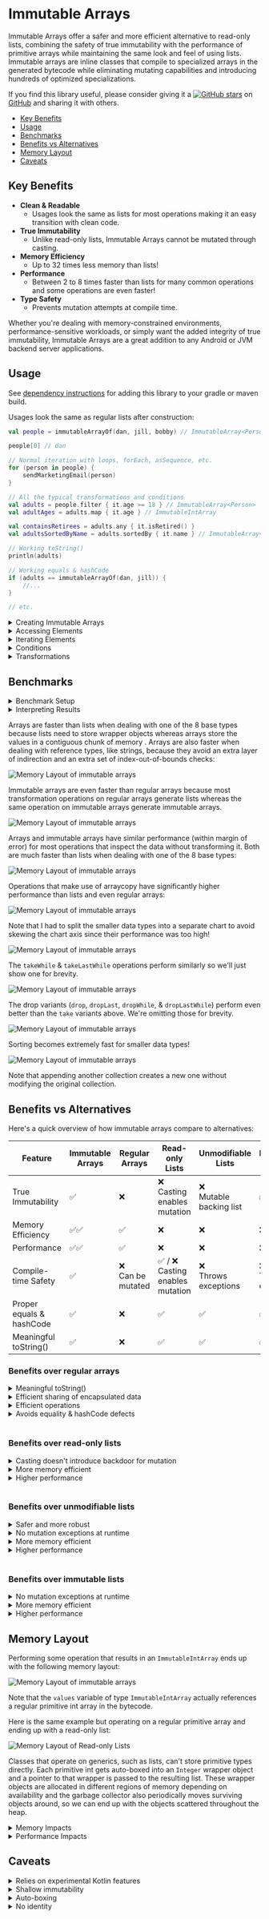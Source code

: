 # Immutable Arrays

Immutable Arrays offer a safer and more efficient alternative to read-only lists, combining the safety of true
immutability with the performance of primitive arrays while maintaining the same look and feel of using lists. Immutable
arrays are inline classes that compile to specialized arrays in the generated bytecode while eliminating mutating
capabilities and introducing hundreds of optimized specializations.

If you find this library useful, please consider giving it
a [![GitHub stars](https://img.shields.io/github/stars/daniel-rusu/pods4k?label=Star)](https://github.com/daniel-rusu/pods4k)
on [GitHub](https://github.com/daniel-rusu/pods4k) and sharing it with others.

* [Key Benefits](#key-benefits)
* [Usage](#usage)
* [Benchmarks](#benchmarks)
* [Benefits vs Alternatives](#benefits-vs-alternatives)
* [Memory Layout](#memory-layout)
* [Caveats](#caveats)

## Key Benefits

* **Clean & Readable**
    * Usages look the same as lists for most operations making it an easy transition with clean code.
* **True Immutability**
    * Unlike read-only lists, Immutable Arrays cannot be mutated through casting.
* **Memory Efficiency**
    * Up to 32 times less memory than lists!
* **Performance**
    * Between 2 to 8 times faster than lists for many common operations and some operations are even faster!
* **Type Safety**
    * Prevents mutation attempts at compile time.

Whether you're dealing with memory-constrained environments, performance-sensitive workloads, or simply want the added
integrity of true immutability, Immutable Arrays are a great addition to any Android or JVM backend server applications.

## Usage

See [dependency instructions](../README.md#dependency) for adding this library to your gradle or maven build.

Usages look the same as regular lists after construction:

```kotlin
val people = immutableArrayOf(dan, jill, bobby) // ImmutableArray<Person>

people[0] // dan

// Normal iteration with loops, forEach, asSequence, etc.
for (person in people) {
    sendMarketingEmail(person)
}

// All the typical transformations and conditions
val adults = people.filter { it.age >= 18 } // ImmutableArray<Person>
val adultAges = adults.map { it.age } // ImmutableIntArray

val containsRetirees = adults.any { it.isRetired() }
val adultsSortedByName = adults.sortedBy { it.name } // ImmutableArray<Person>

// Working toString()
println(adults)

// Working equals & hashCode
if (adults == immutableArrayOf(dan, jill)) {
    //...
}

// etc.
```

<details>
<summary>Creating Immutable Arrays</summary>

### Empty Arrays

```kotlin
emptyImmutableArray<String>() // generic ImmutableArray<String>
emptyImmutableBooleanArray() // primitive ImmutableBooleanArray
emptyImmutableFloatArray() // primitive ImmutableFloatArray
// ...
```

### From Values

```kotlin
immutableArrayOf("Bob", "Jane") // ImmutableArray<String>
immutableArrayOf(1, 2, 3) // primitive int array
immutableArrayOf<Int>(1, 2, 3) // generic array with boxed integers
```

### Generated Elements

```kotlin
ImmutableArray(size = 3) { it.toString() } // ["0", "1", "2"]
ImmutableIntArray(size = 5) { it * it } // [0, 1, 4, 9, 16]
ImmutableBooleanArray(size = 3) { it % 2 == 0 } // [true, false, true]
```

### From Existing Structures

```kotlin

listOfStrings.toImmutableArray() // ImmutableArray<String>
listOfIntegers.toImmutableArray() // primitive ImmutableIntArray
listOfIntegers.toImmutableArray<Int>() // generic ImmutableArray<Int>

// similarly with conversions from regular arrays or other iterables like Set, etc.
```

### With Build Functions

We can use the build functions when we don't know the resulting size in advance:

```kotlin
// Creates generic ImmutableArray<Person>
val adults = buildImmutableArray<Person> {
    for (person in people) {
        if (person.age >= 18) add(person)
    }
}

// Creates primitive ImmutableIntArray
val favoriteNumbers = buildImmutableIntArray {
    people.forEach { addAll(it.favoriteNumbers) }
}
```

Build functions are more efficient than accumulating the values in a collection and converting it to an immutable array.

### With Builders

We can use immutable-array builders when accumulating values in more complex scenarios:

```kotlin
fun getTopStocks(): ImmutableArray<Stock> {
    val topStocksBuilder = ImmutableArray.Builder<Stock>()

    addTrendingStocks(topStocksBuilder)
    addFastestGrowingStocks(topStocksBuilder)

    return topStocksBuilder.build()
}

fun addTrendingStocks(builder: ImmutableArray.Builder<Stock>) {
    fetchInterestingStocks().forEach { if (it.trendingScore > 80) builder.add(it) }
}

// primitive variants also have builders e.g. ImmutableBooleanArray.Builder()
```

Builders are more efficient than accumulating the values in a collection and converting that into an immutable array.

</details>

<details>
<summary>Accessing Elements</summary>

### By Position

```kotlin
val names = immutableArrayOf("Dan", "Bob", "Jill")

// By index
names[0]
names.get(1)

// By destructuring
val (first, _, third) = names

// Special access methods
names.single() // & singleOrNull()
names.first() // & firstOrNUll()
names.last() // & lastOrNull()
```

### By Condition

```kotlin
val numbers = immutableArrayOf(1, 4, 5, 6)

val firstEvenNumber = numbers.first { it % 2 == 0 } // 4
val lastOddNumber = numbers.last { it % 2 == 1 } // 5
// similarly with firstOrNull & lastOrNull

numbers.single { it % 3 == 0 } // 6
// similarly with singleOrNull
```

</details>

<details>
<summary>Iterating Elements</summary>

```kotlin
val names = immutableArrayOf("Dan", "Bob", "Jill")

for (name in names) {
    println(name)
}

names.forEach { println(it) }

names.forEachIndexed { index, name ->
    println("$index: name")
}

// Sequences
names.asSequence()
    .filter { /* ... */ }
    .map { /* ... */ }
    .forEach { /* ... */ }
```

</details>

<details>
<summary>Conditions</summary>

```kotlin
val names = immutableArrayOf("Dan", "Bobby", "Jill")

"Jill" in names // true

names.isEmpty() // false

names.all { it.isNotEmpty() } // true

names.any { it.startsWith("B") } // true

names.none { it.length > 10 } // true

names.contains("Joe") // false

// etc.
```

</details>

<details>
<summary>Transformations</summary>

```kotlin
val names = immutableArrayOf("Dan", "Bobby", "Jill")

names.map { it.length } // [3, 5, 4]

names.filter { it.length <= 4 } // ["Dan", "Jill"]

names.take(2) // ["Dan", "Bobby"]

names.sorted() // ["Bobby", "Dan", "Jill"]

names.partition { it.length % 2 == 0 } // Pair(["Jill"], ["Dan", "Bobby"])

names + "Jane" // ["Dan", "Bobby", "Jill", "Jane"]

// etc.
```

</details>

## Benchmarks

<details>
<summary>Benchmark Setup</summary>

All benchmarks were run with the [Java Microbenchmark Harness](https://github.com/openjdk/jmh), JMH, in order to help
avoid JMV benchmarking pitfalls and produce more realistic results. The benchmarks are defined in
the [pods4k-benchmarks](https://github.com/daniel-rusu/pods4k-benchmarks) repository.

Benchmarks create 1,000 randomly-sized collections with sizes that attempt to resemble the real world:

- 35% between 0 and 10 elements
- 30% between 11 and 50 elements
- 20% between 51 and 200 elements
- 10% between 201 and 1,000 elements
- 5% between 1,001 and 10,000 elements

The operation being measured is then performed on each of these 1,000 collections repeatedly for a certain duration of
time to measure the average throughput (how many collections can be processed per second). This is repeated multiple
times and on multiple JVM processes to measure variability and ensure low margins of error.

This entire process is repeated 27 times, once for each combination of:

- The 3 types of "collections" being measured (lists, arrays, & immutable arrays)
- The 9 types of data (Boolean, Byte, Char, Short, Int, Long, Float, Double, & String as the most common reference type)

The collections are populated with random data produced with a random generator that's initialized with a constant seed
so that comparisons against the different "collection" types are valid since they'll operate on identical data.
</details>

<details>
<summary>Interpreting Results</summary>
The throughput of each scenario is measured to determine how many collections can be processed per second.

Since the exact throughput will vary depending on the speed of your computer, the results are normalized and reported
as a relative throughput against the performance of lists. For example, if you can perform some operation 1,000 times
per second on lists and 1,500 times per second on arrays, then arrays will be reported as having a relative throughput
of 1.5 compared to lists.
</details>

Arrays are faster than lists when dealing with one of the 8 base types because lists need to store wrapper objects
whereas arrays store the values in a contiguous chunk of memory . Arrays are also faster when dealing with reference
types, like strings, because they avoid an extra layer of indirection and an extra set of index-out-of-bounds checks:

![Memory Layout of immutable arrays](./resources/benchmarks/map.png)

Immutable arrays are even faster than regular arrays because most transformation operations on regular arrays generate
lists whereas the same operation on immutable arrays generate immutable arrays.

![Memory Layout of immutable arrays](./resources/benchmarks/partition.png)

Arrays and immutable arrays have similar performance (within margin of error) for most operations that inspect the data
without transforming it. Both are much faster than lists when dealing with one of the 8 base types:

![Memory Layout of immutable arrays](./resources/benchmarks/any.png)

Operations that make use of arraycopy have significantly higher performance than lists and even regular arrays:

![Memory Layout of immutable arrays](./resources/benchmarks/take.png)

Note that I had to split the smaller data types into a separate chart to avoid skewing the chart axis since their
performance was too high!

![Memory Layout of immutable arrays](./resources/benchmarks/takeLast.png)

The `takeWhile` & `takeLastWhile` operations perform similarly so we'll just show one for brevity.

![Memory Layout of immutable arrays](./resources/benchmarks/takeWhile.png)

The drop variants (`drop`, `dropLast`, `dropWhile`, & `dropLastWhile`) perform even better than the `take` variants
above. We're omitting those for brevity.

![Memory Layout of immutable arrays](./resources/benchmarks/sorted.png)

Sorting becomes extremely fast for smaller data types!

![Memory Layout of immutable arrays](./resources/benchmarks/plusCollection.png)

Note that appending another collection creates a new one without modifying the original collection.

## Benefits vs Alternatives

Here's a quick overview of how immutable arrays compare to alternatives:

| Feature                  | Immutable Arrays | Regular Arrays         | Read-only Lists                      | Unmodifiable Lists          | Immutable Lists           |
|--------------------------|------------------|------------------------|--------------------------------------|-----------------------------|---------------------------|
| True Immutability        | ✅                | ❌                      | ❌ <br/>Casting enables mutation      | ❌ <br/>Mutable backing list | ✅                         |
| Memory Efficiency        | ✅✅               | ✅                      | ❌                                    | ❌                           | ❌                         |
| Performance              | ✅✅               | ✅                      | ❌                                    | ❌                           | ❌                         |
| Compile-time Safety      | ✅                | ❌ <br/> Can be mutated | ✅ / ❌ <br/> Casting enables mutation | ❌ <br/> Throws exceptions   | ❌ <br/> Throws exceptions |
| Proper equals & hashCode | ✅                | ❌                      | ✅                                    | ✅                           | ✅                         |
| Meaningful toString()    | ✅                | ❌                      | ✅                                    | ✅                           | ✅                         |

### Benefits over regular arrays

<details>
<summary>Meaningful toString()</summary>

Unlike regular arrays, calling toString() on immutable arrays produces a pretty representation of the data:

```kotlin
println(immutableArrayOf("Dan", "Bob")) // [Dan, Bob]  Nice!

println(arrayOf("Dan", "Bob")) // [Ljava.lang.String;@7d4991ad  Yuck!
```

</details>

<details>
<summary>Efficient sharing of encapsulated data</summary>

Regular arrays can have their elements reassigned making them a poor choice for encapsulated data that needs to be
shared. Using a regular array forces us to duplicate the contents before sharing so that callers can't mutate the
encapsulated array. Note that calling `asList()` to wrap the array is not safe as casting that to an ArrayList exposes a
backdoor to mutating the shared underlying array.

Duplicating the contents negatively affects performance and adds extra pressure on the garbage collector. Immutable
arrays can be safely shared resulting in cleaner and more efficient code.
</details>

<details>
<summary>Efficient operations</summary>

Regular arrays are usually chosen for memory or performance reasons, however these benefits are negated when performing
dozens of typical operations:

```kotlin
val weights = doubleArrayOf(1.5, 3.0, 10.2, 15.7, 2.0)
val largeWeights = weights.filter { it > 10.0 }
// Oops, this creates a List<Double> auto-boxing each value!
```

Unlike regular arrays, most of the common operations on immutable arrays have specializations so that clean code is
efficient by default:

```kotlin
val people = immutableArrayOf(
    Person(name = "Dan", age = 3),
    Person(name = "Bob", age = 4),
) // ImmutableArray<Person>

// Since the age field is a non-nullable Int, Mapping the ages uses an 
// efficient ImmutableIntArray storing primitive int values
val ages = people.map { it.age }
performStatisticalAnalysis(ages)
```

Here's a non-exhaustive list of operations that take advantage of primitives resulting in significant memory and
performance improvements over regular arrays:

* map
* mapNotNull
* mapIndexed
* mapIndexedNotNull
* flatMap
* flatMapIndexed
* flatten
* filter
* filterIndexed
* filterNot
* filterNotNull
* take
* takeWhile
* takeLast
* takeLastWhile
* drop
* dropWhile
* dropLast
* dropLastWhile
* sorted
* sortedWith
* sortedBy
* sortedDescending
* sortedByDescending
* partition
* etc.

</details>

<details>
<summary>Avoids equality & hashCode defects</summary>

Unlike regular arrays, Immutable arrays have proper equals & hashCode implementations allowing us to compare them in
the same way that we compare lists:

```kotlin
arrayOf("Dan", "Bob") == arrayOf("Dan", "Bob") // false!

// Yes, this condition will be true when immutable arrays have equal contents
immutableArrayOf("Dan", "Bob") == immutableArrayOf("Dan", "Bob") // true
```

Since we can compare lists directly, developers occasionally attempt to do the same with regular arrays. Even worse,
defects can sneak in without obvious usages of these broken behaviors:

```kotlin
data class Order(val id: Long, private val products: Array<Product>)

val rejectedOrders = mutableSetOf<Order>()
// Oops, attempting to add Orders to a hashSet will make use of the auto-generated 
// equals & hashCode methods from the Order data class which will in turn rely on 
// the defective equals & hashCode implementation of regular arrays
```

Swapping `Array<Product>` with `ImmutableArray<Product>` will avoid this defect scenario and work correctly.

</details>

<br>

### Benefits over read-only lists

<details>
<summary>Casting doesn't introduce backdoor for mutation</summary>

Read-only lists appear to be immutable at first as they don't expose any mutating methods. However, they can be cast
into a `MutableList` and modified:

```kotlin
val values = listOf(1, 2, 3)
values[0] = 2 // Compiler error: No set method providing array access

(values as MutableList)[0] = 100 // backdoor to mutation
println(values) // [100, 2, 3]
```

Immutable arrays don't have this backdoor:

```kotlin
val values = immutableArrayOf(1, 2, 3)
values[0] = 2 // Compiler error: No set method providing array access

@Suppress("CAST_NEVER_SUCCEEDS")
(values as IntArray)[0] = 100
// ClassCastException: ImmutableIntArray cannot be cast to [I
```

</details>

<details>
<summary>More memory efficient</summary>

Read-only lists use between 3 to 32 times more memory than immutable arrays when storing or performing operations that
produce primitive values (E.g. `people.map { it.age }`). See the **Memory Impacts** section
in [Memory Layout](#memory-layout) for details.

Read-only lists also have 17% unused capacity on average when the resulting size isn't known in advance. There's also
the small memory overhead of the `ArrayList` class whereas variables of immutable array types point directly at the
backing array in the generated bytecode.

</details>

<details>
<summary>Higher performance</summary>

Most operations are significantly faster on immutable arrays compared to lists. Operations on immutable arrays have been
optimized to reduce memory footprint, improve cache locality, and reduce the number of memory hops. See
the `Performance Impacts` section in [Memory Layout](#memory-layout) for details.

</details>

<br>

### Benefits over unmodifiable lists

<details>
<summary>Safer and more robust</summary>

Calling `Collections.unmodifiableList(myMutableList)` doesn't copy the elements into a new immutable list but rather
creates a view that wraps the original collection. Although the view won't allow mutation, the underlying collection
that the view references can continue to be mutated. This introduces a category of defects where a view is shared and
intended to be processed right away but the underlying mutable list is modified again before the view is processed. This
can happen when the view is shared and then a separate thread mutates the underlying list. Another scenario is when the
processing logic gets updated to delay the processing to a later time such as by adding it to some processing queue.

Immutable arrays don't have this problem as they can never be mutated by anyone.

</details>

<details>
<summary>No mutation exceptions at runtime</summary>

Unmodifiable lists implement the Java `List` interface and override mutating methods to throw exceptions. Although
mutation is prevented at the view level, bad usages result in runtime exceptions affecting the user experience.

Attempting to mutate an immutable array won't even compile preventing this category of defects altogether.

</details>

<details>
<summary>More memory efficient</summary>

Unmodifiable lists have the same memory drawbacks as read-only lists
(see [Benefits over read-only lists](#benefits-over-read-only-lists)) along with a tiny extra overhead from the wrapper.

</details>

<details>
<summary>Higher performance</summary>

Unmodifiable lists have similar performance drawbacks as read-only lists
(see [Benefits over read-only lists](#benefits-over-read-only-lists)) but slightly worse due to the extra layer of
indirection caused by the view wrapper.

</details>

<br>

### Benefits over immutable lists

<details>
<summary>No mutation exceptions at runtime</summary>

Immutable lists implement the Java `List` interface and override mutating methods to throw exceptions. Although this
prevents mutation, bad usages result in runtime exceptions affecting the user experience.

Attempting to mutate an immutable array won't even compile preventing this category of defects altogether.

</details>

<details>
<summary>More memory efficient</summary>

Immutable lists use between 3 to 32 times more memory than immutable arrays when storing or performing operations that
produce primitive values (E.g. `people.map { it.age }`). See the **Memory Impacts** section
in [Memory Layout](#memory-layout) for details.

There's also the small memory overhead of the immutable list class whereas variables of immutable array types point
directly at the backing array in the generated bytecode.

</details>

<details>
<summary>Higher performance</summary>

Immutable lists have the same performance drawbacks as read-only lists
(see [Benefits over read-only lists](#benefits-over-read-only-lists)).

</details>

## Memory Layout

Performing some operation that results in an `ImmutableIntArray` ends up with the following memory layout:

![Memory Layout of immutable arrays](./resources/immutable-array-memory-layout.drawio.png)

Note that the `values` variable of type `ImmutableIntArray` actually references a regular primitive int array in the
bytecode.

Here is the same example but operating on a regular primitive array and ending up with a read-only list:

![Memory Layout of Read-only Lists](./resources/list-memory-layout.drawio.png)

Classes that operate on generics, such as lists, can't store primitive types directly. Each primitive int gets
auto-boxed into an `Integer` wrapper object and a pointer to that wrapper is passed to the resulting list. These wrapper
objects are allocated in different regions of memory depending on availability and the garbage collector also
periodically moves surviving objects around, so we can end up with the objects scattered throughout the heap.

<details>
<summary>Memory Impacts</summary>

1. Notice that the list contains 7 values but the backing array has a capacity of 10. When an `ArrayList` runs out of
   capacity, the backing array is replaced with a new array that's 1.5-times larger and the elements get copied over. On
   average, array lists end up with about 17% of unused capacity when the exact capacity isn't specified ahead of time.

2. A primitive int uses just 4 bytes. However, an `Integer` wrapper object requires 16 bytes for the object header, plus
   4 bytes for the int value, plus another 4 bytes of padding totaling 24 bytes. Enabling JVM pointer compression
   reduces this to 16 bytes per wrapper.

3. Lists don't store the wrappers directly but instead store pointers to each of these wrappers. A list of integers uses
   8 + 24 = 32 bytes to store each 4-byte int value!  Enabling JVM pointer compression reduces this to 20 bytes per
   integer element but that's still 5X the memory of primitive int arrays!

4. The ratio becomes worse when storing smaller data types. E.g. A list of booleans uses 32X more memory than primitive
   boolean arrays when JVM pointer compression isn't enabled and 20X more memory with pointer compression.

The following table shows the per-element memory usage on a 64-bit JVM accounting for the size of the element pointer,
wrapper object header, value, and padding in the wrapper object to account for memory alignment:

| Type    | Immutable Array<br/>(bytes per element) | ArrayList<br/>(bytes per element) | ArrayList on JVM with compressed oops<br/>(bytes per element) |
|---------|-----------------------------------------|-----------------------------------|---------------------------------------------------------------|
| Boolean | **1**                                   | 8 + (16 + 1 + 7) = **32**         | 4 + (12 + 1 + 3) = **20**                                     |
| Byte    | **1**                                   | 8 + (16 + 1 + 7) = **32**         | 4 + (12 + 1 + 3) = **20**                                     |
| Char    | **2**                                   | 8 + (16 + 2 + 6) = **32**         | 4 + (12 + 2 + 2) = **20**                                     |
| Short   | **2**                                   | 8 + (16 + 2 + 6) = **32**         | 4 + (12 + 2 + 2) = **20**                                     |
| Int     | **4**                                   | 8 + (16 + 4 + 4) = **32**         | 4 + (12 + 4 + 0) = **20**                                     |
| Float   | **4**                                   | 8 + (16 + 4 + 4) = **32**         | 4 + (12 + 4 + 0) = **20**                                     |
| Long    | **8**                                   | 8 + (16 + 8 + 0) = **32**         | 4 + (12 + 8 + 4) = **28**                                     |
| Double  | **8**                                   | 8 + (16 + 8 + 0) = **32**         | 4 + (12 + 8 + 4) = **28**                                     |

</details>

<details>
<summary>Performance Impacts</summary>

Fetching from main memory can take hundreds of cycles on modern CPU architectures. The CPU tries to minimize latency by
fetching in bulk and also by predicting and pre-fetching data before it's requested. Primitive arrays store values in a
contiguous block of memory, so the CPU will prefetch neighboring elements making subsequent accesses essentially free
when iterating. However, the CPU pre-fetcher has a tough time predicting the location of scattered memory when dealing
with lists of wrapper objects, resulting in much higher memory latency on average.

To get an idea of the potential performance impact of wrapper objects, Java Language Architect, Brian Goetz, ran some
benchmarks replacing reference carriers with values as part of project Valhalla exploration. Brian found performance
improvements ranging from 3.5x to 12x faster: [YouTube presentation](https://youtu.be/1H4vmT-Va4o?t=899). This aligns
with the results of the benchmarks above.

</details>

## Caveats

<details>
<summary>Relies on experimental Kotlin features</summary>

The following experimental features are used which could change in future Kotlin releases:

* [Inline value classes](https://kotlinlang.org/docs/inline-classes.html)
    * These enable zero cost abstractions that are eliminated at compile time. The immutable array classes are inline
      value classes.
    * This feature was introduced in Kotlin 1.3 and is used by some standard library features
      like [unsigned integer types](https://kotlinlang.org/docs/unsigned-integer-types.html).
* [Overload resolution by lambda return type](https://kotlinlang.org/api/latest/jvm/stdlib/kotlin/-overload-resolution-by-lambda-return-type/)
    * This enables the hundreds of optimized specializations that make use of overloaded functions containing parameters
      with different lambda return types. Without this feature, these overloaded functions would result in a runtime
      signature clash on the JVM.
    * This feature was introduced in Kotlin 1.4 and is used extensively throughout the Kotlin standard library.
* [Custom equals in value classes](https://youtrack.jetbrains.com/issue/KT-24874/Support-custom-equals-and-hashCode-for-value-classes)
    * This enables overriding the equals & hashcode methods for inline value classes.
    * This feature was added for the JVM IR backend (which handles both Android & regular backend JVM development) in
      Kotlin 1.9 but hasn't been announced yet because the other backends were not ready. Since this isn't a Kotlin
      multiplatform library, the lack of support in the other backends won't affect us.

</details>

<details>
<summary>Shallow immutability</summary>

Similar to immutable lists, immutable arrays only prevent mutation of the direct contents so that elements cannot be
added, removed, or replaced. However, the elements themselves can still be mutated if they expose mutating capabilities:

```kotlin
class Person(val name: String, var spouse: Person? = null)

val people = immutableArrayOf(
    Person("Bob"),
    Person("Jane"),
)

// The `people` immutable array is protected against mutation
people[0] = Person("Dan") // Compile error: No set method providing array access

// However, a `Person` instance can be mutated since it exposes `spouse` as a var property 
people[0].spouse = Person("Jill")
```

</details>

<details>
<summary>Auto-boxing</summary>

Immutable arrays are zero-cost abstractions that get eliminated at compile time. All variables, properties, function
arguments, function receiver types, or return types that explicitly use the immutable array types get replaced
at compile time to operate directly on the underlying array without any auto-boxing or wrapper object.

The Kotlin compiler adds additional instructions everywhere the immutable array is interpreted as a generic type, or by
a supertype like `Any` or `Any?`. In these scenarios, the immutable array is auto-boxed into a single tiny wrapper
object which stores a reference to the actual array. However, generic functions that are marked with the `inline`
modifier, such as `with` from the Kotlin standard library, don't induce auto-boxing because the function is inlined into
each call site replacing the generic with the actual type.

Note that when using reflection to traverse the object graph, reflective code will encounter the underlying array
directly except for the auto-boxing scenarios, in which case it will encounter the wrapper object.

Here are some examples to get a better idea of where auto-boxing occurs:

```kotlin
// no auto-boxing.  `names` references the underlying array directly
val names = immutableArrayOf("Dan", "Bob")

// no auto-boxing because `with` is an inline function so the generic parameter gets replaced at compile time
with(names) {
    println(this.size)
}

// casting induces auto-boxing.  This prevents any backdoor to the underlying array 
names as Any

// auto-boxing since println accepts a variable of type Any
println(names)

// Avoid println auto-boxing by calling toString() explicitly but the benefit is negligible if it's not in a loop
println(names.toString()) // no auto-boxing since we're not passing the immutable array itself

// Even though we're explicitly specifying the ImmutableArray type as the generic type, the ArrayList 
// class itself isn't hardcoded to work with immutable arrays, so each immutable array must be auto-boxed
val arrays = ArrayList<ImmutableArray<String>>()
arrays += names // auto-boxing due to generics

// auto-boxing because the immutable array is used as a generic receiver
names.genericExtensionFunction()

fun <T> T.genericExtensionFunction() {
    // ...
}
```

The overhead of auto-boxing the entire array is identical to that of autoboxing a single primitive `Double` value. Since
this is referring to the entire immutable array, the memory or performance overhead of this operation is negligible in
most scenarios unless it's part of a tight inner loop. Normally auto-boxing can have a large memory or performance
impact when auto-boxing many values like what happens with read-only lists. However, in this case the immutable array
itself is auto-boxed into a single tiny wrapper without auto-boxing any of the elements.

For optimal performance, we recommend using the immutable array types for everything that expects to work with
immutable arrays as this avoids auto-boxing. Passing immutable arrays to generic inline functions as the generic type
also avoids auto-boxing since the generic parameter is replaced at compile time.

</details>

<details>
<summary>No identity</summary>

Immutable arrays are zero-cost abstractions that get eliminated at compile time. In a way, we can think of them as a
kind of virtual quantum particle that comes in and out of existence (see Auto-boxing above).

Since immutable arrays aren't persistent wrapper objects, attempting to use their identities is not supported. Here are
some patterns that attempt to make use of their identities:

Reference equality:

```kotlin
fun replaceArray(replacement: ImmutableArray<String>) {
    // Note the `===` reference equality.
    // Regular structural equality using `==` is allowed and works as expected
    if (currentValues === replacement) { // Compiler error: Identity equality is forbidden
        return
    }
    currentValues = replacement
}
```

Identity hashCode:

```kotlin
val values = immutableArrayOf(1, 2, 3)
val identityHashCode = System.identityHashCode(values)
// Oops, the identityHashCode function accepts Any type instead of an immutable array type, so it's auto-boxed into a 
// tiny wrapper and the identity hashCode of that temporary wrapper is returned which is meaningless
```

Synchronization:

```kotlin
class Account(val accountHolders: ImmutableArray<Person>) {
    fun withdraw(amount: Money) {
        // Compiler warning: Synchronizing by ImmutableArray<Person> is forbidden
        synchronized(accountHolders) {
            // Oops, the synchronized function accepts Any type instead of an immutable array type, so it's auto-boxed 
            // into a new temporary tiny wrapper, and we're meaninglessly synchronizing on that temporary wrapper
            balance -= amount
        }
    }
}
```

</details>
